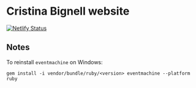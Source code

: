 # Cristina Bignell website
[![Netlify Status](https://api.netlify.com/api/v1/badges/0a71a88d-2ddc-4e2d-9e3a-6c176dc198dc/deploy-status)](https://app.netlify.com/sites/cristinabignell-spike/deploys)

## Notes
To reinstall `eventmachine` on Windows:

```shell
gem install -i vendor/bundle/ruby/<version> eventmachine --platform ruby
```

